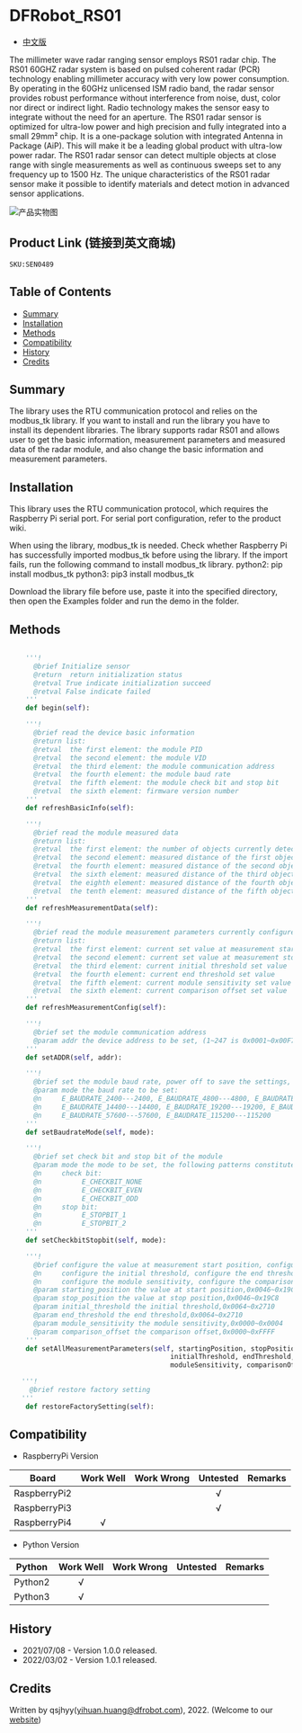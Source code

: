 # DFRobot_RS01
* [中文版](./README_CN.md)

The millimeter wave radar ranging sensor employs RS01 radar chip.
The RS01 60GHZ radar system is based on pulsed coherent radar (PCR) technology enabling millimeter accuracy with very low power consumption.
By operating in the 60GHz unlicensed ISM radio band, the radar sensor provides robust performance without interference from noise, dust, color nor direct or indirect light. Radio technology makes the sensor easy to integrate without the need for an aperture.
The RS01 radar sensor is optimized for ultra-low power and high precision and fully integrated into a small 29mm² chip. It is a one-package solution with integrated Antenna in Package (AiP). This will make it be a leading global product with ultra-low power radar.
The RS01 radar sensor can detect multiple objects at close range with single measurements as well as continuous sweeps set to any frequency up to 1500 Hz.
The unique characteristics of the RS01 radar sensor make it possible to identify materials and detect motion in advanced sensor applications.

![产品实物图](../../resources/images/RS01.png)


## Product Link (链接到英文商城)
    SKU:SEN0489


## Table of Contents

* [Summary](#summary)
* [Installation](#installation)
* [Methods](#methods)
* [Compatibility](#compatibility)
* [History](#history)
* [Credits](#credits)


## Summary

The library uses the RTU communication protocol and relies on the modbus_tk library. If you want to install and run the library you have to install its dependent libraries.
The library supports radar RS01 and allows user to get the basic information, measurement parameters and measured data of the radar module, and also change the basic information and measurement parameters.


## Installation

This library uses the RTU communication protocol, which requires the Raspberry Pi serial port. For serial port configuration, refer to the product wiki.

When using the library, modbus_tk is needed. Check whether Raspberry Pi has successfully imported modbus_tk before using the library. If the import fails, run the following command to install modbus_tk library.
python2: pip install modbus_tk
python3: pip3 install modbus_tk

Download the library file before use, paste it into the specified directory, then open the Examples folder and run the demo in the folder.


## Methods

```python

    '''!
      @brief Initialize sensor
      @return  return initialization status
      @retval True indicate initialization succeed
      @retval False indicate failed
    '''
    def begin(self):

    '''!
      @brief read the device basic information
      @return list: 
      @retval  the first element: the module PID
      @retval  the second element: the module VID
      @retval  the third element: the module communication address
      @retval  the fourth element: the module baud rate
      @retval  the fifth element: the module check bit and stop bit
      @retval  the sixth element: firmware version number
    '''
    def refreshBasicInfo(self):

    '''!
      @brief read the module measured data
      @return list: 
      @retval  the first element: the number of objects currently detected
      @retval  the second element: measured distance of the first object; the third element: measured intensity of the first object
      @retval  the fourth element: measured distance of the second object; the fifth element: measured intensity of the second object
      @retval  the sixth element: measured distance of the third object; the seventh element: measured intensity of the third object
      @retval  the eighth element: measured distance of the fourth object; the ninth element: measured intensity of the fourth object
      @retval  the tenth element: measured distance of the fifth object; the eleventh element: measured intensity of the fifth object
    '''
    def refreshMeasurementData(self):

    '''!
      @brief read the module measurement parameters currently configured
      @return list: 
      @retval  the first element: current set value at measurement start position 
      @retval  the second element: current set value at measurement stop position 
      @retval  the third element: current initial threshold set value
      @retval  the fourth element: current end threshold set value
      @retval  the fifth element: current module sensitivity set value
      @retval  the sixth element: current comparison offset set value
    '''
    def refreshMeasurementConfig(self):

    '''!
      @brief set the module communication address
      @param addr the device address to be set, (1~247 is 0x0001~0x00F7)
    '''
    def setADDR(self, addr):

    '''!
      @brief set the module baud rate, power off to save the settings, and restart for the settings to take effect
      @param mode the baud rate to be set:
      @n     E_BAUDRATE_2400---2400, E_BAUDRATE_4800---4800, E_BAUDRATE_9600---9600, 
      @n     E_BAUDRATE_14400---14400, E_BAUDRATE_19200---19200, E_BAUDRATE_38400---38400, 
      @n     E_BAUDRATE_57600---57600, E_BAUDRATE_115200---115200
    '''
    def setBaudrateMode(self, mode):

    '''!
      @brief set check bit and stop bit of the module
      @param mode the mode to be set, the following patterns constitute mode:
      @n     check bit:
      @n          E_CHECKBIT_NONE
      @n          E_CHECKBIT_EVEN
      @n          E_CHECKBIT_ODD
      @n     stop bit:
      @n          E_STOPBIT_1
      @n          E_STOPBIT_2
    '''
    def setCheckbitStopbit(self, mode):

    '''!
      @brief configure the value at measurement start position, configure the value at measurement stop position, 
      @n     configure the initial threshold, configure the end threshold, 
      @n     configure the module sensitivity, configure the comparison offset
      @param starting_position the value at start position,0x0046~0x19C8
      @param stop_position the value at stop position,0x0046~0x19C8
      @param initial_threshold the initial threshold,0x0064~0x2710
      @param end_threshold the end threshold,0x0064~0x2710
      @param module_sensitivity the module sensitivity,0x0000~0x0004
      @param comparison_offset the comparison offset,0x0000~0xFFFF
    '''
    def setAllMeasurementParameters(self, startingPosition, stopPosition, 
                                        initialThreshold, endThreshold,
                                        moduleSensitivity, comparisonOffset):

   '''!
     @brief restore factory setting
   '''
    def restoreFactorySetting(self):

```


## Compatibility

* RaspberryPi Version

| Board        | Work Well | Work Wrong | Untested | Remarks |
| ------------ | :-------: | :--------: | :------: | ------- |
| RaspberryPi2 |           |            |    √     |         |
| RaspberryPi3 |           |            |    √     |         |
| RaspberryPi4 |     √     |            |          |         |

* Python Version

| Python  | Work Well | Work Wrong | Untested | Remarks |
| ------- | :-------: | :--------: | :------: | ------- |
| Python2 |     √     |            |          |         |
| Python3 |     √     |            |          |         |


## History

- 2021/07/08 - Version 1.0.0 released.
- 2022/03/02 - Version 1.0.1 released.


## Credits

Written by qsjhyy(yihuan.huang@dfrobot.com), 2022. (Welcome to our [website](https://www.dfrobot.com/))
